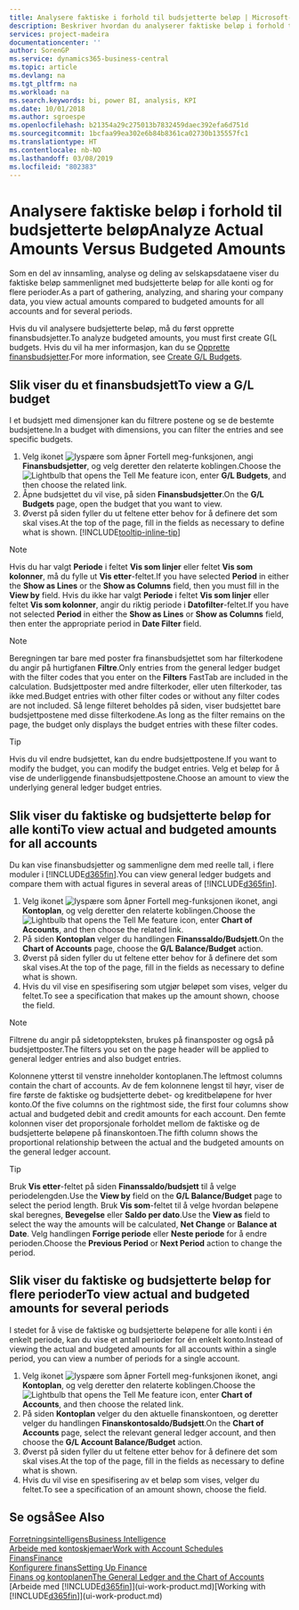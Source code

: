 ```yaml
---
title: Analysere faktiske i forhold til budsjetterte beløp | Microsoft-dokumentasjon
description: Beskriver hvordan du analyserer faktiske beløp i forhold til budsjetterte beløp.
services: project-madeira
documentationcenter: ''
author: SorenGP
ms.service: dynamics365-business-central
ms.topic: article
ms.devlang: na
ms.tgt_pltfrm: na
ms.workload: na
ms.search.keywords: bi, power BI, analysis, KPI
ms.date: 10/01/2018
ms.author: sgroespe
ms.openlocfilehash: b21354a29c275013b7832459daec392efa6d751d
ms.sourcegitcommit: 1bcfaa99ea302e6b84b8361ca02730b135557fc1
ms.translationtype: HT
ms.contentlocale: nb-NO
ms.lasthandoff: 03/08/2019
ms.locfileid: "802383"
---
```

# <a name="analyze-actual-amounts-versus-budgeted-amounts"></a><span data-ttu-id="342a8-103">Analysere faktiske beløp i forhold til budsjetterte beløp</span><span class="sxs-lookup"><span data-stu-id="342a8-103">Analyze Actual Amounts Versus Budgeted Amounts</span></span>
<span data-ttu-id="342a8-104">Som en del av innsamling, analyse og deling av selskapsdataene viser du faktiske beløp sammenlignet med budsjetterte beløp for alle konti og for flere perioder.</span><span class="sxs-lookup"><span data-stu-id="342a8-104">As a part of gathering, analyzing, and sharing your company data, you view actual amounts compared to budgeted amounts for all accounts and for several periods.</span></span>

<span data-ttu-id="342a8-105">Hvis du vil analysere budsjetterte beløp, må du først opprette finansbudsjetter.</span><span class="sxs-lookup"><span data-stu-id="342a8-105">To analyze budgeted amounts, you must first create G(L budgets.</span></span> <span data-ttu-id="342a8-106">Hvis du vil ha mer informasjon, kan du se [Opprette finansbudsjetter](finance-how-create-budgets.md).</span><span class="sxs-lookup"><span data-stu-id="342a8-106">For more information, see [Create G/L Budgets](finance-how-create-budgets.md).</span></span>

## <a name="to-view-a-gl-budget"></a><span data-ttu-id="342a8-107">Slik viser du et finansbudsjett</span><span class="sxs-lookup"><span data-stu-id="342a8-107">To view a G/L budget</span></span>
<span data-ttu-id="342a8-108">I et budsjett med dimensjoner kan du filtrere postene og se de bestemte budsjettene.</span><span class="sxs-lookup"><span data-stu-id="342a8-108">In a budget with dimensions, you can filter the entries and see specific budgets.</span></span>

1. <span data-ttu-id="342a8-109">Velg ikonet ![lyspære som åpner Fortell meg-funksjonen](media/ui-search/search_small.png "Fortell hva du vil gjøre"), angi **Finansbudsjetter**, og velg deretter den relaterte koblingen.</span><span class="sxs-lookup"><span data-stu-id="342a8-109">Choose the ![Lightbulb that opens the Tell Me feature](media/ui-search/search_small.png "Tell me what you want to do") icon, enter **G/L Budgets**, and then choose the related link.</span></span>
2. <span data-ttu-id="342a8-110">Åpne budsjettet du vil vise, på siden **Finansbudsjetter**.</span><span class="sxs-lookup"><span data-stu-id="342a8-110">On the **G/L Budgets** page, open the budget that you want to view.</span></span>  
3. <span data-ttu-id="342a8-111">Øverst på siden fyller du ut feltene etter behov for å definere det som skal vises.</span><span class="sxs-lookup"><span data-stu-id="342a8-111">At the top of the page, fill in the fields as necessary to define what is shown.</span></span> [!INCLUDE[tooltip-inline-tip](includes/tooltip-inline-tip_md.md)]

> [!NOTE]  
>   <span data-ttu-id="342a8-112">Hvis du har valgt **Periode** i feltet **Vis som linjer** eller feltet **Vis som kolonner**, må du fylle ut **Vis etter**-feltet.</span><span class="sxs-lookup"><span data-stu-id="342a8-112">If you have selected **Period** in either the **Show as Lines** or the **Show as Columns** field, then you must fill in the **View by** field.</span></span> <span data-ttu-id="342a8-113">Hvis du ikke har valgt **Periode** i feltet **Vis som linjer** eller feltet **Vis som kolonner**, angir du riktig periode i **Datofilter**-feltet.</span><span class="sxs-lookup"><span data-stu-id="342a8-113">If you have not selected **Period** in either the **Show as Lines** or **Show as Columns** field, then enter the appropriate period in **Date Filter** field.</span></span>  

> [!NOTE]  
>   <span data-ttu-id="342a8-114">Beregningen tar bare med poster fra finansbudsjettet som har filterkodene du angir på hurtigfanen **Filtre**.</span><span class="sxs-lookup"><span data-stu-id="342a8-114">Only entries from the general ledger budget with the filter codes that you enter on the **Filters** FastTab are included in the calculation.</span></span> <span data-ttu-id="342a8-115">Budsjettposter med andre filterkoder, eller uten filterkoder, tas ikke med.</span><span class="sxs-lookup"><span data-stu-id="342a8-115">Budget entries with other filter codes or without any filter codes are not included.</span></span> <span data-ttu-id="342a8-116">Så lenge filteret beholdes på siden, viser budsjettet bare budsjettpostene med disse filterkodene.</span><span class="sxs-lookup"><span data-stu-id="342a8-116">As long as the filter remains on the page, the budget only displays the budget entries with these filter codes.</span></span>  

> [!TIP]  
>   <span data-ttu-id="342a8-117">Hvis du vil endre budsjettet, kan du endre budsjettpostene.</span><span class="sxs-lookup"><span data-stu-id="342a8-117">If you want to modify the budget, you can modify the budget entries.</span></span> <span data-ttu-id="342a8-118">Velg et beløp for å vise de underliggende finansbudsjettpostene.</span><span class="sxs-lookup"><span data-stu-id="342a8-118">Choose an amount to view the underlying general ledger budget entries.</span></span>

## <a name="to-view-actual-and-budgeted-amounts-for-all-accounts"></a><span data-ttu-id="342a8-119">Slik viser du faktiske og budsjetterte beløp for alle konti</span><span class="sxs-lookup"><span data-stu-id="342a8-119">To view actual and budgeted amounts for all accounts</span></span>  
<span data-ttu-id="342a8-120">Du kan vise finansbudsjetter og sammenligne dem med reelle tall, i flere moduler i [!INCLUDE[d365fin](includes/d365fin_md.md)].</span><span class="sxs-lookup"><span data-stu-id="342a8-120">You can view general ledger budgets and compare them with actual figures in several areas of [!INCLUDE[d365fin](includes/d365fin_md.md)].</span></span>

1. <span data-ttu-id="342a8-121">Velg ikonet ![lyspære som åpner Fortell meg-funksjonen](media/ui-search/search_small.png "Fortell hva du vil gjøre") ikonet, angi **Kontoplan**, og velg deretter den relaterte koblingen.</span><span class="sxs-lookup"><span data-stu-id="342a8-121">Choose the ![Lightbulb that opens the Tell Me feature](media/ui-search/search_small.png "Tell me what you want to do") icon, enter **Chart of Accounts**, and then choose the related link.</span></span>  
2. <span data-ttu-id="342a8-122">På siden **Kontoplan** velger du handlingen **Finanssaldo/Budsjett**.</span><span class="sxs-lookup"><span data-stu-id="342a8-122">On the **Chart of Accounts** page, choose the **G/L Balance/Budget** action.</span></span>
3. <span data-ttu-id="342a8-123">Øverst på siden fyller du ut feltene etter behov for å definere det som skal vises.</span><span class="sxs-lookup"><span data-stu-id="342a8-123">At the top of the page, fill in the fields as necessary to define what is shown.</span></span>  
4. <span data-ttu-id="342a8-124">Hvis du vil vise en spesifisering som utgjør beløpet som vises, velger du feltet.</span><span class="sxs-lookup"><span data-stu-id="342a8-124">To see a specification that makes up the amount shown, choose the field.</span></span>  

> [!NOTE]  
>   <span data-ttu-id="342a8-125">Filtrene du angir på sidetoppteksten, brukes på finansposter og også på budsjettposter.</span><span class="sxs-lookup"><span data-stu-id="342a8-125">The filters you set on the page header will be applied to general ledger entries and also budget entries.</span></span>

<span data-ttu-id="342a8-126">Kolonnene ytterst til venstre inneholder kontoplanen.</span><span class="sxs-lookup"><span data-stu-id="342a8-126">The leftmost columns contain the chart of accounts.</span></span> <span data-ttu-id="342a8-127">Av de fem kolonnene lengst til høyr, viser de fire første de faktiske og budsjetterte debet- og kreditbeløpene for hver konto.</span><span class="sxs-lookup"><span data-stu-id="342a8-127">Of the five columns on the rightmost side, the first four columns show actual and budgeted debit and credit amounts for each account.</span></span> <span data-ttu-id="342a8-128">Den femte kolonnen viser det proporsjonale forholdet mellom de faktiske og de budsjetterte beløpene på finanskontoen.</span><span class="sxs-lookup"><span data-stu-id="342a8-128">The fifth column shows the proportional relationship between the actual and the budgeted amounts on the general ledger account.</span></span>  

> [!TIP]  
>   <span data-ttu-id="342a8-129">Bruk **Vis etter**-feltet på siden **Finanssaldo/budsjett** til å velge periodelengden.</span><span class="sxs-lookup"><span data-stu-id="342a8-129">Use the **View by** field on the **G/L Balance/Budget** page to select the period length.</span></span> <span data-ttu-id="342a8-130">Bruk **Vis som**-feltet til å velge hvordan beløpene skal beregnes, **Bevegelse** eller **Saldo per dato**.</span><span class="sxs-lookup"><span data-stu-id="342a8-130">Use the **View as** field to select the way the amounts will be calculated, **Net Change** or **Balance at Date**.</span></span> <span data-ttu-id="342a8-131">Velg handlingen **Forrige periode** eller **Neste periode** for å endre perioden.</span><span class="sxs-lookup"><span data-stu-id="342a8-131">Choose the **Previous Period** or **Next Period** action to change the period.</span></span>  

## <a name="to-view-actual-and-budgeted-amounts-for-several-periods"></a><span data-ttu-id="342a8-132">Slik viser du faktiske og budsjetterte beløp for flere perioder</span><span class="sxs-lookup"><span data-stu-id="342a8-132">To view actual and budgeted amounts for several periods</span></span>  
<span data-ttu-id="342a8-133">I stedet for å vise de faktiske og budsjetterte beløpene for alle konti i én enkelt periode, kan du vise et antall perioder for én enkelt konto.</span><span class="sxs-lookup"><span data-stu-id="342a8-133">Instead of viewing the actual and budgeted amounts for all accounts within a single period, you can view a number of periods for a single account.</span></span>  

1. <span data-ttu-id="342a8-134">Velg ikonet ![lyspære som åpner Fortell meg-funksjonen](media/ui-search/search_small.png "Fortell hva du vil gjøre") ikonet, angi **Kontoplan**, og velg deretter den relaterte koblingen.</span><span class="sxs-lookup"><span data-stu-id="342a8-134">Choose the ![Lightbulb that opens the Tell Me feature](media/ui-search/search_small.png "Tell me what you want to do") icon, enter **Chart of Accounts**, and then choose the related link.</span></span>  
2. <span data-ttu-id="342a8-135">På siden **Kontoplan** velger du den aktuelle finanskontoen, og deretter velger du handlingen **Finanskontosaldo/Budsjett**.</span><span class="sxs-lookup"><span data-stu-id="342a8-135">On the **Chart of Accounts** page, select the relevant general ledger account, and then choose the **G/L Account Balance/Budget** action.</span></span>  
3. <span data-ttu-id="342a8-136">Øverst på siden fyller du ut feltene etter behov for å definere det som skal vises.</span><span class="sxs-lookup"><span data-stu-id="342a8-136">At the top of the page, fill in the fields as necessary to define what is shown.</span></span>   
4. <span data-ttu-id="342a8-137">Hvis du vil vise en spesifisering av et beløp som vises, velger du feltet.</span><span class="sxs-lookup"><span data-stu-id="342a8-137">To see a specification of an amount shown, choose the field.</span></span>  

## <a name="see-also"></a><span data-ttu-id="342a8-138">Se også</span><span class="sxs-lookup"><span data-stu-id="342a8-138">See Also</span></span>
[<span data-ttu-id="342a8-139">Forretningsintelligens</span><span class="sxs-lookup"><span data-stu-id="342a8-139">Business Intelligence</span></span>](bi.md)  
[<span data-ttu-id="342a8-140">Arbeide med kontoskjemaer</span><span class="sxs-lookup"><span data-stu-id="342a8-140">Work with Account Schedules</span></span>](bi-how-work-account-schedule.md)  
[<span data-ttu-id="342a8-141">Finans</span><span class="sxs-lookup"><span data-stu-id="342a8-141">Finance</span></span>](finance.md)  
[<span data-ttu-id="342a8-142">Konfigurere finans</span><span class="sxs-lookup"><span data-stu-id="342a8-142">Setting Up Finance</span></span>](finance-setup-finance.md)  
[<span data-ttu-id="342a8-143">Finans og kontoplanen</span><span class="sxs-lookup"><span data-stu-id="342a8-143">The General Ledger and the Chart of Accounts</span></span>](finance-general-ledger.md)  
<span data-ttu-id="342a8-144">[Arbeide med [!INCLUDE[d365fin](includes/d365fin_md.md)]](ui-work-product.md)</span><span class="sxs-lookup"><span data-stu-id="342a8-144">[Working with [!INCLUDE[d365fin](includes/d365fin_md.md)]](ui-work-product.md)</span></span>  
